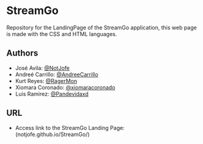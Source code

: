 # StreamGo

Repository for the LandingPage of the StreamGo application, this web page is made with the CSS and HTML languages.


## Authors

- José Avila: [@NotJofe](https://github.com/NotJofe)
- Andreé Carrillo: [@AndreeCarrillo](https://github.com/AndreeCarrillo)
- Kurt Reyes: [@RagerMon](https://github.com/RagerMon)
- Xiomara Coronado: [@xiomaracoronado](https://github.com/xiomaracoronado)
- Luis Ramirez: [@Pandevidaxd](https://github.com/Pandevidaxd)

## URL

- Access link to the StreamGo Landing Page: (notjofe.github.io/StreamGo/)
